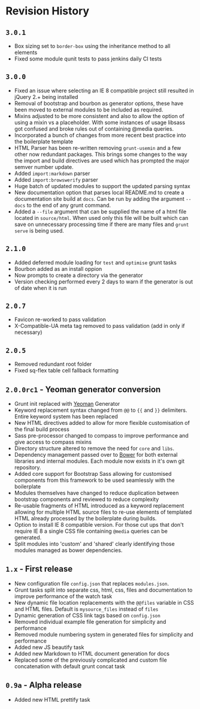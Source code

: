 # Revision History

## `3.0.1`
* Box sizing set to `border-box` using the inheritance method to all elements
* Fixed some module qunit tests to pass jenkins daily CI tests

## `3.0.0`
* Fixed an issue where selecting an IE 8 compatible project still resulted in jQuery 2.+ being installed
* Removal of bootstrap and bourbon as generator options, these have been moved to external modules to be included as required.
* Mixins adjusted to be more consistent and also to allow the option of using a mixin vs a placeholder. With some instances of usage libsass got confused and broke rules out of containing @media queries.
* Incorporated a bunch of changes from more recent best practice into the boilerplate template
* HTML Parser has been re-written removing `grunt-usemin` and a few other now redundant packages. This brings some changes to the way the import and build directives are used which has prompted the major semver number update.
* Added `import:markdown` parser
* Added `import:browswerify` parser
* Huge batch of updated modules to support the updated parsing syntax
* New documentation option that parses local README.md to create a documentation site build at `docs`. Can be run by adding the argument `--docs` to the end of any grunt command.
* Added a `--file` argument that can be supplied the name of a html file located in `source/html`. When used only this file will be built which can save on unnecessary processing time if there are many files and `grunt serve` is being used.

## `2.1.0`
* Added deferred module loading for `test` and `optimise` grunt tasks
* Bourbon added as an install oppion
* Now prompts to create a directory via the generator
* Version checking performed every 2 days to warn if the generator is out of date when it is run

## `2.0.7`
* Favicon re-worked to pass validation
* X-Compatible-UA meta tag removed to pass validation (add in only if necessary)

## `2.0.5`
* Removed redundant root folder
* Fixed sq-flex table cell fallback formatting

## `2.0.0rc1` - Yeoman generator conversion

* Grunt init replaced with [Yeoman](http://yeoman.io) Generator
* Keyword replacement syntax changed from `@@` to `{{` and `}}` delimiters. Entire keyword system has been replaced
* New HTML directives added to allow for more flexible customisation of the final build process
* Sass pre-processor changed to compass to improve performance and give access to compass mixins
* Directory structure altered to remove the need for `core` and `libs`.
* Dependency management passed over to [Bower](http://bower.io) for both external libraries and internal modules. Each module now exists in it's own git repository.
* Added core support for Bootstrap Sass allowing for customised components from this framework to be used seamlessly with the boilerplate
* Modules themselves have changed to reduce duplication between bootstrap components and reviewed to reduce complexity
* Re-usable fragments of HTML introduced as a keyword replacement allowing for multiple HTML source files to re-use elements of templated HTML already processed by the boilerplate during builds.
* Option to install IE 8 compatible version. For those cut ups that don't require IE 8 a single CSS file containing `@media` queries can be generated.
* Split modules into 'custom' and 'shared' clearly identifying those modules managed as bower dependencies.

## `1.x`  - First release

* New configuration file `config.json` that replaces `modules.json`.
* Grunt tasks split into separate css, html, css, files and documentation to improve performance of the watch task
* New dynamic file location replacements with the `@@files` variable in CSS and HTML files. Default is `mysource_files` instead of `files`
* Dynamic generation of CSS link tags based on `config.json`
* Removed individual example file generation for simplicity and performance
* Removed module numbering system in generated files for simplicity and performance
* Added new JS beautify task
* Added new Markdown to HTML document generation for docs
* Replaced some of the previously complicated and custom file concatenation with default grunt concat task

## `0.9a` - Alpha release

* Added new HTML prettify task